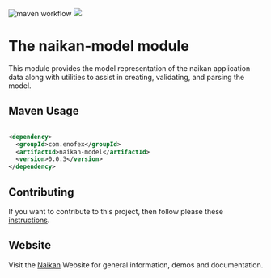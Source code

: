 ![maven workflow](https://github.com/enofex/naikan-model/actions/workflows/maven.yml/badge.svg) [![](https://img.shields.io/badge/Java%20Version-20-orange)](/pom.xml)

# The naikan-model module

This module provides the model representation of the naikan application data along with utilities to
assist in creating,
validating, and parsing the model.

Maven Usage
-------------------

```xml

<dependency>
  <groupId>com.enofex</groupId>
  <artifactId>naikan-model</artifactId>
  <version>0.0.3</version>
</dependency>
```

## Contributing

If you want to contribute to this project, then follow please
these [instructions](https://github.com/enofex/naikan/blob/main/CONTRIBUTING.md).

## Website

Visit the [Naikan](https://naikan.io) Website for general information, demos and documentation.
